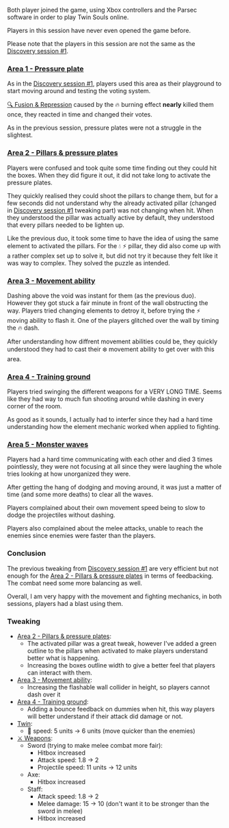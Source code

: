 Both player joined the game, using Xbox controllers and the Parsec software in order to play Twin Souls online.

Players in this session have never even opened the game before.

Please note that the players in this session are not the same as the [Discovery session #1](<discovery-session1.md>).

### [Area 1 - Pressure plate](<../prototype/area1.md>)

As in the [Discovery session #1](<discovery-session1.md>), players used this area as their playground to start moving around and testing the voting system. 

[🔍️ Fusion & Repression](<../gameplay/main-mechanic/Fusion-Repression.md>) caused by the 🔥 burning effect **nearly** killed them once, they reacted in time and changed their votes.

As in the previous session, pressure plates were not a struggle in the slightest.

### [Area 2 - Pillars & pressure plates](<../prototype/area2.md>)

Players were confused and took quite some time finding out they could hit the boxes. When they did figure it out, it did not take long to activate the pressure plates.

They quickly realised they could shoot the pillars to change them, but for a few seconds did not understand why the already activated pillar (changed in [Discovery session #1](<discovery-session1.md>) tweaking part) was not changing when hit. When they understood the pillar was actually active by default, they understood that every pillars needed to be lighten up.

Like the previous duo, it took some time to have the idea of using the same element to activated the pillars. For the 💧 ⚡️ pillar, they did also come up with a rather complex set up to solve it, but did not try it because they felt like it was way to complex. They solved the puzzle as intended.

### [Area 3 - Movement ability](<../prototype/area3.md>)

Dashing above the void was instant for them (as the previous duo). However they got stuck a fair minute in front of the wall obstructing the way. Players tried changing elements to detroy it, before trying the ⚡️ moving ability to flash it. One of the players glitched over the wall by timing the 🔥 dash.

After understanding how diffrent movement abilities could be, they quickly understood they had to cast their ❄️ movement ability to get over with this area.

### [Area 4 - Training ground](<../prototype/area4.md>)

Players tried swinging the different weapons for a VERY LONG TIME. Seems like they had way to much fun shooting around while dashing in every corner of the room.

As good as it sounds, I actually had to interfer since they had a hard time understanding how the element mechanic worked when applied to fighting.

### [Area 5 - Monster waves](<../prototype/area5.md>)

Players had a hard time communicating with each other and died 3 times pointlessly, they were not focusing at all since they were laughing the whole tries looking at how unorganized they were.

After getting the hang of dodging and moving around, it was just a matter of time (and some more deaths) to clear all the waves.

Players complained about their own movement speed being to slow to dodge the projectiles without dashing.

Players also complained about the melee attacks, unable to reach the enemies since enemies were faster than the players.

### Conclusion

The previous tweaking from [Discovery session #1](<discovery-session1.md>) are very efficient but not enough for the [Area 2 - Pillars & pressure plates](<../prototype/area2.md>) in terms of feedbacking. The combat need some more balancing as well.

Overall, I am very happy with the movement and fighting mechanics, in both sessions, players had a blast using them.

### Tweaking

* [Area 2 - Pillars & pressure plates](<../prototype/area2.md>):
  * The activated pillar was a great tweak, however I've added a green outline to the pillars when activated to make players understand better what is happening.
  * Increasing the boxes outline width to give a better feel that players can interact with them.
* [Area 3 - Movement ability](<../prototype/area3.md>):
  * Increasing the flashable wall collider in height, so players cannot dash over it
* [Area 4 - Training ground](<../prototype/area4.md>):
  * Adding a bounce feedback on dummies when hit, this way players will better understand if their attack did damage or not.
* [Twin](<../gameplay/Twin.md>):
  * 👟 speed: 5 units → 6 units (move quicker than the enemies)
* [⚔️ Weapons](<../gameplay/combat-mechanic/weapons.md>):
  * Sword (trying to make melee combat more fair):
    * Hitbox increased
    * Attack speed: 1.8 → 2
    * Projectile speed: 11 units → 12 units
  * Axe:
    * Hitbox increased
  * Staff:
    * Attack speed: 1.8 → 2
    * Melee damage: 15 → 10 (don't want it to be stronger than the sword in melee)
    * Hitbox increased